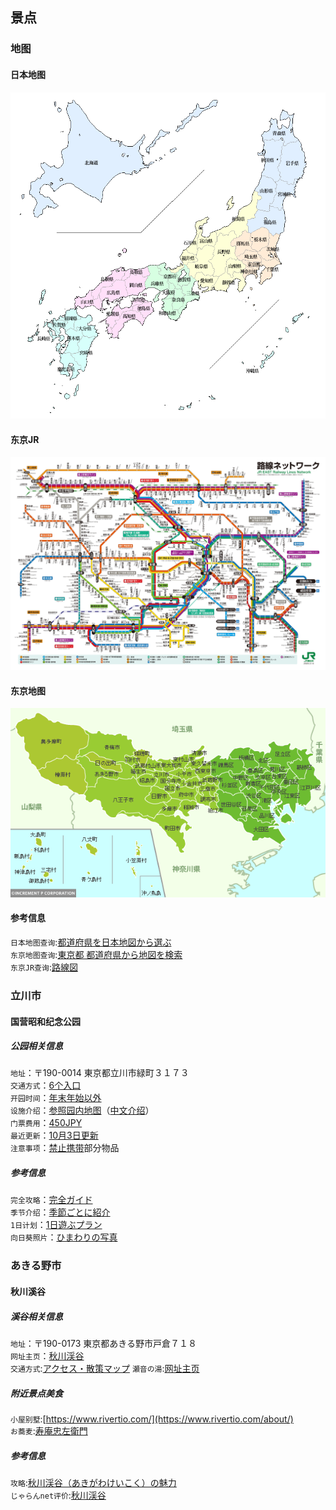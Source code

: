 ## 景点
### 地图
#### 日本地图   
![日本地图](assets/japan.png)   
#### 东京JR   
![关东JR图](assets/map_tokyo.jpg)   
#### 东京地图   
![东京地图](assets/tokyo.jpg)   
#### 参考信息
`日本地图查询`:[都道府県を日本地図から選ぶ](https://uub.jp/map/)      
`东京地图查询`:[東京都 都道府県から地図を検索](https://www.mapion.co.jp/map/admi13.html)    
`东京JR查询`:[路線図](https://www.jreast.co.jp/map/)    

### 立川市
#### 国营昭和纪念公园
##### 公园相关信息      
`地址`：〒190-0014 東京都立川市緑町３１７３     
`交通方式`：[6个入口]((https://www.showakinen-koen.jp/access/))     
`开园时间`：[年末年始以外](https://www.showakinen-koen.jp/guide/schedule/)      
`设施介绍`：[参照园内地图](https://www.showakinen-koen.jp/facility/)（[中文介绍](https://www.showakinen-koen.jp/zh/)）     
`门票费用`：[450JPY](https://www.showakinen-koen.jp/guide/price/)     
`最近更新`：[10月3日更新](https://www.showakinen-koen.jp/information/craft-event/)      
`注意事项`：[禁止携带](https://www.showakinen-koen.jp/guide/forbidden/)部分物品      

##### 参考信息
`完全攻略`：[完全ガイド](https://haveagood.holiday/articles/197)    
`季节介绍`：[季節ごとに紹介](https://aumo.jp/articles/46171)  
`1日计划`：[1日遊ぶプラン](https://play-life.jp/plans/18578)         
`向日葵照片`：[ひまわりの写真](https://www.himawaribatake.net/showakinenpark.php)      

### あきる野市
#### 秋川溪谷
##### 溪谷相关信息
`地址`：〒190-0173 東京都あきる野市戸倉７１８    
`网址主页`：[秋川渓谷](https://www.akirunokanko.com/)    
`交通方式`:[アクセス・散策マップ](https://www.akirunokanko.com/?cat=41)
`瀬音の湯`:[网址主页](http://www.seotonoyu.jp/)

##### 附近景点美食
`小屋别墅`:[https://www.rivertio.com/](https://www.rivertio.com/about/)     
`お蕎麦`:[寿庵忠左衛門](http://www.sumiya-men.com/?mode=f2)

##### 参考信息
`攻略`:[秋川渓谷（あきがわけいこく）の魅力](http://www.city.akiruno.tokyo.jp/0000001850.html)    
`じゃらんnet评价`:[秋川渓谷](https://www.jalan.net/kankou/spt_13228ab2040116440/)
